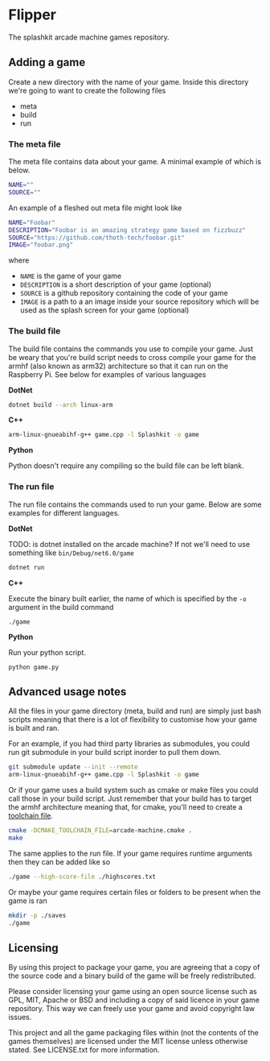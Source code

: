 # Flipper

The splashkit arcade machine games repository.

## Adding a game

Create a new directory with the name of your game. Inside this directory we're
going to want to create the following files

- meta
- build
- run

### The meta file

The meta file contains data about your game. A minimal example of which is below.

```bash
NAME=""
SOURCE=""
```

An example of a fleshed out meta file might look like

```bash
NAME="Foobar"
DESCRIPTION="Foobar is an amazing strategy game based on fizzbuzz"
SOURCE="https://github.com/thoth-tech/foobar.git"
IMAGE="foobar.png"
```

where

- `NAME` is the game of your game
- `DESCRIPTION` is a short description of your game (optional)
- `SOURCE` is a github repository containing the code of your game
- `IMAGE` is a path to a an image inside your source repository which will be
  used as the splash screen for your game (optional)

### The build file

The build file contains the commands you use to compile your game. Just be
weary that you're build script needs to cross compile your game for the armhf
(also known as arm32) architecture so that it can run on the Raspberry Pi. See
below for examples of various languages

**DotNet**

```bash
dotnet build --arch linux-arm
```

**C++**

```bash
arm-linux-gnueabihf-g++ game.cpp -l Splashkit -o game
```

**Python**

Python doesn't require any compiling so the build file can be left blank.

### The run file

The run file contains the commands used to run your game. Below are some
examples for different languages.

**DotNet**

TODO: is dotnet installed on the arcade machine? If not we'll need to use
something like `bin/Debug/net6.0/game`

```bash
dotnet run
```

**C++**

Execute the binary built earlier, the name of which is specified by the `-o`
argument in the build command

```
./game
```

**Python**

Run your python script.

```
python game.py
```

## Advanced usage notes

All the files in your game directory (meta, build and run) are simply just bash
scripts meaning that there is a lot of flexibility to customise how your game
is built and ran.

For an example, if you had third party libraries as submodules, you could run
git submodule in your build script inorder to pull them down.

```bash
git submodule update --init --remote
arm-linux-gnueabihf-g++ game.cpp -l Splashkit -o game
```

Or if your game uses a build system such as cmake or make files you could call
those in your build script. Just remember that your build has to target the
armhf architecture meaning that, for cmake, you'll need to create a [toolchain
file](https://cmake.org/cmake/help/book/mastering-cmake/chapter/Cross%20Compiling%20With%20CMake.html).

```bash
cmake -DCMAKE_TOOLCHAIN_FILE=arcade-machine.cmake .
make
```

The same applies to the run file. If your game requires runtime arguments then
they can be added like so

```bash
./game --high-score-file ./highscores.txt
```

Or maybe your game requires certain files or folders to be present when the
game is ran

```bash
mkdir -p ./saves
./game
```

## Licensing

By using this project to package your game, you are agreeing that a copy of the
source code and a binary build of the game will be freely redistributed.

Please consider licensing your game using an open source license such as GPL,
MIT, Apache or BSD and including a copy of said licence in your game
repository. This way we can freely use your game and avoid copyright law
issues.

This project and all the game packaging files within (not the contents of the
games themselves) are licensed under the MIT license unless otherwise stated.
See LICENSE.txt for more information.
